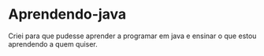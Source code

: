 # Aprendendo-java
Criei para que pudesse aprender a programar em java e ensinar o que estou aprendendo a quem quiser.
